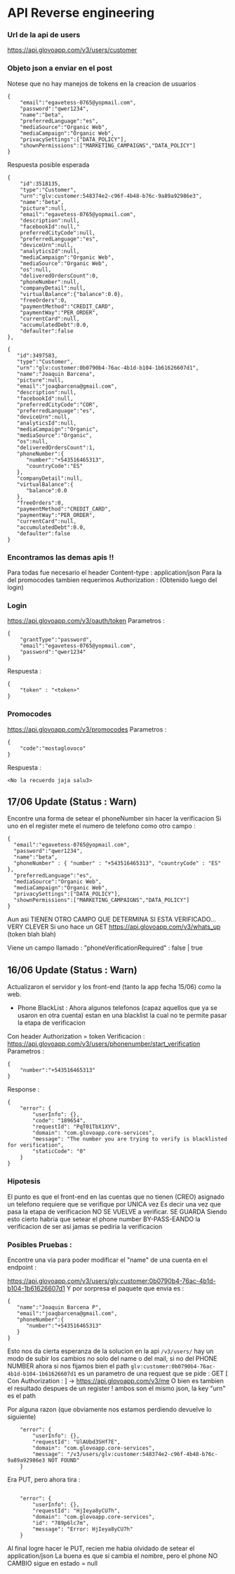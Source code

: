 # API Reverse engineering

### Url de la api de users
https://api.glovoapp.com/v3/users/customer

### Objeto json a enviar en el post
Notese que no hay manejos de tokens en la creacion de usuarios
```
{
	"email":"egavetess-0765@yopmail.com",
	"password":"qwer1234",
	"name":"beta",
	"preferredLanguage":"es",
	"mediaSource":"Organic Web",
	"mediaCampaign":"Organic Web",
	"privacySettings":["DATA_POLICY"],
	"shownPermissions":["MARKETING_CAMPAIGNS","DATA_POLICY"]
}
```

Respuesta posible esperada
```
{
	"id":3518135,
	"type":"Customer",
	"urn":"glv:customer:548374e2-c96f-4b48-b76c-9a89a92986e3",
	"name":"beta",
	"picture":null,
	"email":"egavetess-0765@yopmail.com",
	"description":null,
	"facebookId":null,"
	preferredCityCode":null,
	"preferredLanguage":"es",
	"deviceUrn":null,
	"analyticsId":null,
	"mediaCampaign":"Organic Web",
	"mediaSource":"Organic Web",
	"os":null,
	"deliveredOrdersCount":0,
	"phoneNumber":null,
	"companyDetail":null,
	"virtualBalance":{"balance":0.0},
	"freeOrders":0,
	"paymentMethod":"CREDIT_CARD",
	"paymentWay":"PER_ORDER",
	"currentCard":null,
	"accumulatedDebt":0.0,
	"defaulter":false
},

{  
   "id":3497583,
   "type":"Customer",
   "urn":"glv:customer:0b0790b4-76ac-4b1d-b104-1b61626607d1",
   "name":"Joaquin Barcena",
   "picture":null,
   "email":"joaqbarcena@gmail.com",
   "description":null,
   "facebookId":null,
   "preferredCityCode":"COR",
   "preferredLanguage":"es",
   "deviceUrn":null,
   "analyticsId":null,
   "mediaCampaign":"Organic",
   "mediaSource":"Organic",
   "os":null,
   "deliveredOrdersCount":1,
   "phoneNumber":{  
      "number":"+543516465313",
      "countryCode":"ES"
   },
   "companyDetail":null,
   "virtualBalance":{  
      "balance":0.0
   },
   "freeOrders":0,
   "paymentMethod":"CREDIT_CARD",
   "paymentWay":"PER_ORDER",
   "currentCard":null,
   "accumulatedDebt":0.0,
   "defaulter":false
}
```

### Encontramos las demas apis !!
Para todas fue necesario el header
Content-type : application/json
Para la del promocodes tambien requerimos 
Authorization : <token> (Obtenido luego del login)

### Login
https://api.glovoapp.com/v3/oauth/token
Parametros :
```
{
	"grantType":"password",
	"email":"egavetess-0765@yopmail.com",
	"password":"qwer1234"
}
```
Respuesta : 
```
{
	"token" : "<token>"
}
```

### Promocodes
https://api.glovoapp.com/v3/promocodes
Parametros : 
```
{
	"code":"mostaglovoco"
}
```
Respuesta : 
```
<No la recuerdo jaja salu3>
```

## 17/06 Update (Status : Warn)
Encontre una forma de setear el phoneNumber sin hacer la verificacion
Si uno en el register mete el numero de telefono como otro campo : 
```
{
  "email":"egavetess-0765@yopmail.com",
  "password":"qwer1234",
  "name":"beta",
  "phoneNumber" : { "number" : "+543516465313", "countryCode" : "ES" },
  "preferredLanguage":"es",
  "mediaSource":"Organic Web",
  "mediaCampaign":"Organic Web",
  "privacySettings":["DATA_POLICY"],
  "shownPermissions":["MARKETING_CAMPAIGNS","DATA_POLICY"]
}
```

Aun asi TIENEN OTRO CAMPO QUE DETERMINA SI ESTA VERIFICADO... VERY CLEVER
Si uno hace un 
GET https://api.glovoapp.com/v3/whats_up (token blah blah)

Viene un campo llamado : 
"phoneVerificationRequired" : false | true


## 16/06 Update (Status : Warn)
Actualizaron el servidor y los front-end (tanto la app fecha 15/06) como la web.

* Phone BlackList : Ahora algunos telefonos (capaz aquellos que ya se usaron en
otra cuenta) estan en una blacklist la cual no te permite pasar la etapa de verificacion

Con header Authorization = token
Verificacion : https://api.glovoapp.com/v3/users/phonenumber/start_verification
Parametros : 
```
{
	"number":"+543516465313"
}
```
Response : 
```
{
    "error": {
        "userInfo": {},
        "code": "189654",
        "requestId": "PqT01TbX1XYV",
        "domain": "com.glovoapp.core-services",
        "message": "The number you are trying to verify is blacklisted for verification",
        "staticCode": "0"
    }
}
```
### Hipotesis
El punto es que el front-end en las cuentas que no tienen (CREO) asignado un telefono
requiere que se verifique por UNICA vez
Es decir una vez que pasa la etapa de verificacion NO SE VUELVE a verificar. SE GUARDA
Siendo esto cierto habria que setear el phone number BY-PASS-EANDO la verificacion de ser
asi jamas se pediria la verificacion

### Posibles Pruebas : 
Encontre una via para poder modificar el "name" de una cuenta en el endpoint :

https://api.glovoapp.com/v3/users/glv:customer:0b0790b4-76ac-4b1d-b104-1b61626607d1
Y por sorpresa el paquete que envia es : 
```
{  
   "name":"Joaquin Barcena P",
   "email":"joaqbarcena@gmail.com",
   "phoneNumber":{  
      "number":"+543516465313"
   }
}
```
Esto nos da cierta esperanza de la solucion en la api `/v3/users/` hay un modo de subir los cambios no solo del name o del mail, si no del PHONE NUMBER
ahora si nos fijamos bien el path `glv:customer:0b0790b4-76ac-4b1d-b104-1b61626607d1` es un parametro de una request que se pide : 
GET [ Con Authorization : <token> ] -> https://api.glovoapp.com/v3/me
O bien es tambien el resultado despues de un register !
ambos son el mismo json, la key "urn" es el path

Por alguna razon (que obviamente nos estamos perdiendo devuelve lo siguiente)
```
    "error": {
        "userInfo": {},
        "requestId": "UlAUbd3SHf7E",
        "domain": "com.glovoapp.core-services",
        "message": "/v3/users/glv:customer:548374e2-c96f-4b48-b76c-9a89a92986e3 NOT FOUND"
    }
```
Era PUT, pero ahora tira : 
```

    "error": {
        "userInfo": {},
        "requestId": "HjIeya8yCU7h",
        "domain": "com.glovoapp.core-services",
        "id": "789p6lc7m",
        "message": "Error: HjIeya8yCU7h"
    }
```
Al final logre hacer le PUT, recien me habia olvidado de setear el application/json
La buena es que si cambia el nombre, pero el phone NO CAMBIO sigue en estado = null
